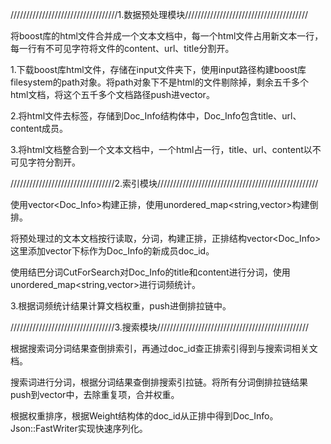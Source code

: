 //////////////////////////////////1.数据预处理模块///////////////////////////////////////

将boost库的html文件合并成一个文本文档中，每一个html文件占用新文本一行，每一行有不可见字符将文件的content、url、title分割开。

1.下载boost库html文件，存储在input文件夹下，使用input路径构建boost库filesystem的path对象。将path对象下不是html的文件剔除掉，剩余五千多个html文档，将这个五千多个文档路径push进vector。

2.将html文件去标签，存储到Doc_Info结构体中，Doc_Info包含title、url、content成员。

3.将html文档整合到一个文本文档中，一个html占一行，title、url、content以不可见字符分割开。




/////////////////////////////////2.索引模块///////////////////////////////////////////////////

使用vector<Doc_Info>构建正排，使用unordered_map<string,vector<Weight>>构建倒排。

将预处理过的文本文档按行读取，分词，构建正排，正排结构vector<Doc_Info>这里添加vector下标作为Doc_Info的新成员doc_id。

使用结巴分词CutForSearch对Doc_Info的title和content进行分词，使用unordered_map<string,vector<WordCnt>>进行词频统计。

3.根据词频统计结果计算文档权重，push进倒排拉链中。



/////////////////////////////////3.搜索模块////////////////////////////////////////////////

根据搜索词分词结果查倒排索引，再通过doc_id查正排索引得到与搜索词相关文档。

搜索词进行分词，根据分词结果查倒排搜索引拉链。将所有分词倒排拉链结果push到vector<Weight>中，去除重复项，合并权重。

根据权重排序，根据Weight结构体的doc_id从正排中得到Doc_Info。Json::FastWriter实现快速序列化。
